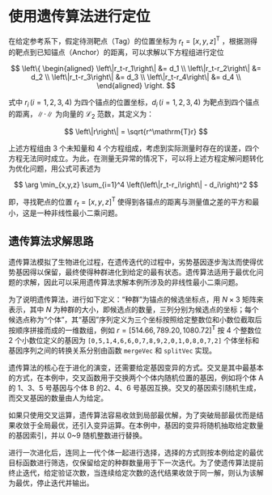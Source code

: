 # 使用遗传算法进行定位

在给定参考系下，假定待测靶点（Tag）的位置坐标为 $r_t = [x ,\, y ,\, z]^\mathrm{T}$ ，根据测得的靶点到已知锚点（Anchor）的距离，可以求解以下方程组进行定位

$$
\left\{
    \begin{aligned}
        \left\|r_t-r_1\right\| &= d_1 \\
        \left\|r_t-r_2\right\| &= d_2 \\
        \left\|r_t-r_3\right\| &= d_3 \\
        \left\|r_t-r_4\right\| &= d_4 \\
    \end{aligned}
\right.
$$

式中 $r_i \, (i=1,2,3,4)$ 为四个锚点的位置坐标，$d_i \, (i=1,2,3,4)$ 为靶点到四个锚点的距离，$\left\|\cdot\right\|$ 为向量的 $\mathcal{L}_2$ 范数，其定义为：

$$
\left\|r\right\| = \sqrt{r^\mathrm{T}r}
$$

上述方程组由 3 个未知量和 4 个方程组成，考虑到实际测量时存在的误差，四个方程无法同时成立。为此，在测量无异常的情况下，可以将上述方程定解问题转化为优化问题，用公式可表述为

$$
\arg \min_{x,y,z} \sum_{i=1}^4 \left(\left\|r_t-r_i\right\| - d_i\right)^2
$$

即，寻找靶点的位置 $r_t = [x ,\, y ,\, z]^\mathrm{T}$  使得到各锚点的距离与测量值之差的平方和最小，这是一种非线性最小二乘问题。




## 遗传算法求解思路

遗传算法模拟了生物进化过程，在遗传迭代的过程中，劣势基因逐步淘汰而使得优势基因得以保留，最终使得种群进化到给定的最有状态。遗传算法适用于最优化问题的求解，因此可以采用遗传算法求解本例所涉及的非线性最小二乘问题。

为了说明遗传算法，进行如下定义：“种群”为锚点的候选坐标点，用 $N \times 3$ 矩阵来表示，其中 $N$ 为种群的大小，即候选点的数量，三列分别为候选点的坐标；每个候选点称为“个体”，其“基因”序列定义为三个坐标按照给定整数位和小数位截取后按顺序拼接而成的一维数组，例如 $r = [514.66 ,\, 789.20 ,\, 1080.72]^\mathrm{T}$ 按 4 个整数位 2 个小数位定义的基因为 `[0,5,1,4,6,6,0,7,8,9,2,0,1,0,8,0,7,2]` 个体坐标和基因序列之间的转换关系分别由函数 `mergeVec` 和 `splitVec` 实现。

遗传算法的核心在于进化的演变，还需要给定基因变异的方式。交叉是其中最基本的方式，在本例中，交叉函数用于交换两个个体内随机位置的基因，例如将个体 A 的 1、3、5 号基因与个体 B 的2、4、6 号基因互换。交叉的基因索引随机生成，而交叉基因的数量由人为给定。

如果只使用交叉运算，遗传算法容易收敛到局部最优解，为了突破局部最优而是结果收敛于全局最优，还引入变异运算。在本例中，基因的变异将随机抽取给定数量的基因索引，并以 0~9 随机整数进行替换。

进行一次进化后，连同上一代个体一起进行选择，选择的方式则按本例给定的最优目标函数进行筛选，仅保留给定的种群数量用于下一次迭代。为了使遗传算法提前终止迭代，给定验证次数，当连续给定次数的迭代结果收敛于同一解，则认为该解为最优，停止迭代并输出。




